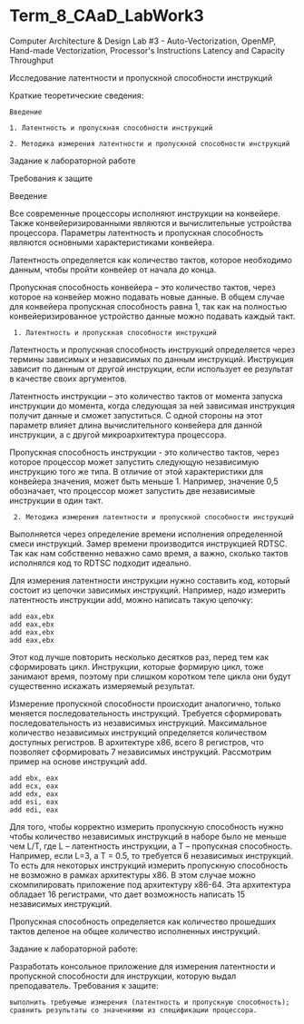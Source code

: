 # Term_8_CAaD_LabWork3
Computer Architecture &amp; Design Lab #3 - Auto-Vectorization, OpenMP, Hand-made Vectorization, Processor's Instructions Latency and Capacity Throughput

Исследование латентности и пропускной способности инструкций

Краткие теоретические сведения:

    Введение

    1. Латентность и пропускная способности инструкций

    2. Методика измерения латентности и пропускной способности инструкций

Задание к лабораторной работе

Требования к защите

   Введение

   Все современные процессоры исполняют инструкции на конвейере. Также конвейеризированными являются и вычислительные устройства процессора. Параметры латентность и пропускная способность являются основными характеристиками конвейера.

   Латентность определяется как количество тактов, которое необходимо данным, чтобы пройти конвейер от начала до конца.

   Пропускная способность конвейера – это количество тактов, через которое на конвейер можно подавать новые данные. В общем случае для конвейера пропускная способность равна 1, так как на полностью конвейеризированное устройство данные можно подавать каждый такт.


     1. Латентность и пропускная способности инструкций

   Латентность и пропускная способность инструкций определяется через термины зависимых и независимых по данным инструкций. Инструкция зависит по данным от другой инструкции, если использует ее результат в качестве своих аргументов.

   Латентность инструкции – это количество тактов от момента запуска инструкции до момента, когда следующая за ней зависимая инструкция получит данные и сможет запуститься. С одной стороны на этот параметр влияет длина вычислительного конвейера для данной инструкции, а с другой микроархитектура процессора.

   Пропускная способность инструкции - это количество тактов, через которое процессор может запустить следующую независимую инструкцию того же типа. В отличие от этой характеристики для конвейера значения, может быть меньше 1. Например, значение 0,5 обозначает, что процессор может запустить две независимые инструкции в один такт.


     2. Методика измерения латентности и пропускной способности инструкций

   Выполняется через определение времени исполнения определенной смеси инструкций. Замер времени производится инструкцией RDTSC. Так как нам собственно неважно само время, а важно, сколько тактов исполнялся код то RDTSC подходит идеально.

   Для измерения латентности инструкции нужно составить код, который состоит из цепочки зависимых инструкций. Например, надо измерить латентность инструкции add, можно написать такую цепочку:

	add eax,ebx
	add eax,ebx
	add eax,ebx
	add eax,ebx

   Этот код лучше повторить несколько десятков раз, перед тем как сформировать цикл. Инструкции, которые формирую цикл, тоже занимают время, поэтому при слишком коротком теле цикла они будут существенно искажать измеряемый результат.

   Измерение пропускной способности происходит аналогично, только меняется последовательность инструкций. Требуется сформировать последовательность из независимых инструкций. Максимальное количество независимых инструкций определяется количеством доступных регистров. В архитектуре x86, всего 8 регистров, что позволяет сформировать 7 независимых инструкций. Рассмотрим пример на основе инструкций add.

	add ebx, eax
	add ecx, eax
	add edx, eax
	add esi, eax
	add edi, eax

   Для того, чтобы корректно измерить пропускную способность нужно чтобы количество независимых инструкций в наборе было не меньше чем L/T, где L – латентность инструкции, а T – пропускная способность. Например, если L=3, а T = 0.5, то требуется 6 независимых инструкций. То есть для некоторых инструкций измерить пропускную способность не возможно в рамках архитектуры х86. В этом случае можно скомпилировать приложение под архитектуру x86-64. Эта архитектура обладает 16 регистрами, что дает возможность написать 15 независимых инструкций.

   Пропускная способность определяется как количество прошедших тактов деленое на общее количество исполненных инструкций.

Задание к лабораторной работе:

   Разработать консольное приложение для измерения латентности и пропускной способности для инструкции, которую выдал преподаватель.
Требования к защите:

    выполнить требуемые измерения (латентность и пропускную способность);
    сравнить результаты со значениями из спецификации процессора.
